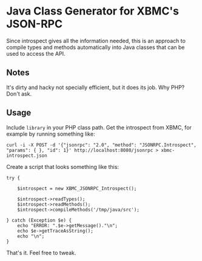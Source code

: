 Java Class Generator for XBMC's JSON-RPC
========================================

Since introspect gives all the information needed, this is an approach to
compile types and methods automatically into Java classes that can be used to
access the API.

Notes
-----

It's dirty and hacky not specially efficient, but it does its job. Why PHP?
Don't ask.

Usage
-----

Include `library` in your PHP class path. Get the introspect from XBMC, for
example by running something like:

	curl -i -X POST -d '{"jsonrpc": "2.0", "method": "JSONRPC.Introspect", "params": { }, "id": 1}' http://localhost:8080/jsonrpc > xbmc-introspect.json

Create a script that looks something like this:

	try {

		$introspect = new XBMC_JSONRPC_Introspect();
		
		$introspect->readTypes();
		$introspect->readMethods();
		$introspect->compileMethods('/tmp/java/src');
		
	} catch (Exception $e) {
		echo "ERROR: ".$e->getMessage()."\n";
		echo $e->getTraceAsString();
		echo "\n";
	}

That's it. Feel free to tweak.

